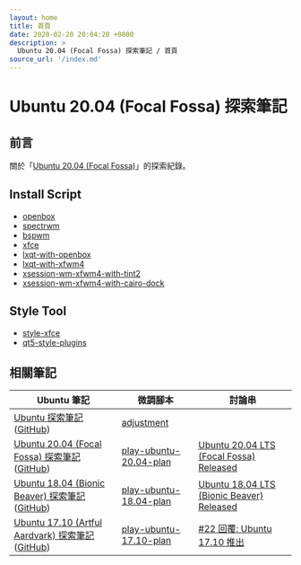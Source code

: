```yaml
---
layout: home
title: 首頁
date: 2020-02-20 20:04:20 +0800
description: >
  Ubuntu 20.04 (Focal Fossa) 探索筆記 / 首頁
source_url: '/index.md'
---
```



# Ubuntu 20.04 (Focal Fossa) 探索筆記


## 前言

關於「[Ubuntu 20.04 (Focal Fossa)](https://wiki.ubuntu.com/FocalFossa)」的探索紀錄。


## Install Script

* [openbox](https://github.com/samwhelp/play-ubuntu-20.04-plan/tree/master/prototype/openbox)
* [spectrwm](https://github.com/samwhelp/play-ubuntu-20.04-plan/tree/master/prototype/spectrwm)
* [bspwm](https://github.com/samwhelp/play-ubuntu-20.04-plan/tree/master/prototype/bspwm)
* [xfce](https://github.com/samwhelp/play-ubuntu-20.04-plan/tree/master/prototype/xfce)
* [lxqt-with-openbox](https://github.com/samwhelp/play-ubuntu-20.04-plan/tree/master/prototype/lxqt-with-openbox)
* [lxqt-with-xfwm4](https://github.com/samwhelp/play-ubuntu-20.04-plan/tree/master/prototype/lxqt-with-xfwm4)
* [xsession-wm-xfwm4-with-tint2](https://github.com/samwhelp/play-ubuntu-20.04-plan/tree/master/prototype-xsession/xsession-wm-xfwm4/xsession-wm-xfwm4-with-tint2)
* [xsession-wm-xfwm4-with-cairo-dock](https://github.com/samwhelp/play-ubuntu-20.04-plan/tree/master/prototype-xsession/xsession-wm-xfwm4/xsession-wm-xfwm4-with-cairo-dock)


## Style Tool

* [style-xfce](https://github.com/samwhelp/play-ubuntu-20.04-plan/tree/master/project/style-xfce)
* [qt5-style-plugins](https://github.com/samwhelp/play-ubuntu-20.04-plan/tree/master/prototype-subject/style-platformtheme/qt5-style-plugins)





## 相關筆記

| Ubuntu 筆記 | 微調腳本 | 討論串 |
| --- | --- | --- |
| [Ubuntu 探索筆記](https://samwhelp.github.io/note-about-ubuntu) ([GitHub](https://github.com/samwhelp/note-about-ubuntu)) | [adjustment](https://github.com/samwhelp/note-about-ubuntu/tree/gh-pages/_demo/adjustment) |   |
| [Ubuntu 20.04 (Focal Fossa) 探索筆記](https://samwhelp.github.io/note-ubuntu-20.04) ([GitHub](https://github.com/samwhelp/note-ubuntu-20.04)) | [play-ubuntu-20.04-plan](https://github.com/samwhelp/play-ubuntu-20.04-plan) | [Ubuntu 20.04 LTS (Focal Fossa) Released](https://www.ubuntu-tw.org/modules/newbb/viewtopic.php?post_id=362340#forumpost362340) |
| [Ubuntu 18.04 (Bionic Beaver) 探索筆記](https://samwhelp.github.io/note-ubuntu-18.04) ([GitHub](https://github.com/samwhelp/note-ubuntu-18.04)) | [play-ubuntu-18.04-plan](https://github.com/samwhelp/play-ubuntu-18.04-plan) | [Ubuntu 18.04 LTS (Bionic Beaver) Released](https://www.ubuntu-tw.org/modules/newbb/viewtopic.php?post_id=359750#forumpost359750) |
| [Ubuntu 17.10 (Artful Aardvark) 探索筆記](https://samwhelp.github.io/note-ubuntu-17.10) ([GitHub](https://github.com/samwhelp/note-ubuntu-17.10)) | [play-ubuntu-17.10-plan](https://github.com/samwhelp/play-ubuntu-17.10-plan) | [#22 回覆: Ubuntu 17.10 推出](https://www.ubuntu-tw.org/modules/newbb/viewtopic.php?post_id=358814#forumpost358814) |
